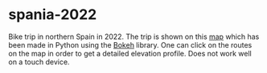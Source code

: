 # spania-2022
Bike trip in northern Spain in 2022. The trip is shown on this [map](https://carve11.github.io/spania-2022/) which has been made in Python 
using the [Bokeh](https://docs.bokeh.org/en/latest/) library. One can click on the routes on the map in order to 
get a detailed elevation profile. Does not work well on a touch device. 
